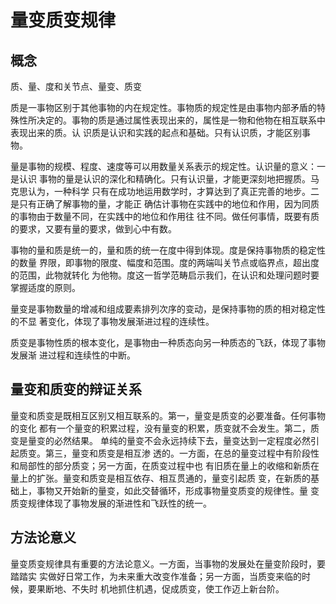 # 量变质变规律

## 概念

质、量、度和关节点、量变、质变 

质是一事物区别于其他事物的内在规定性。事物质的规定性是由事物内部矛盾的特殊性所决定的。事物的质是通过属性表现出来的，属性是一物和他物在相互联系中表现出来的质。认 识质是认识和实践的起点和基础。只有认识质，才能区别事物。 

量是事物的规模、程度、速度等可以用数量关系表示的规定性。认识量的意义：一是认识 事物的量是认识的深化和精确化。只有认识量，才能更深刻地把握质。马克思认为，一种科学 只有在成功地运用数学时，才算达到了真正完善的地步。二是只有正确了解事物的量，才能正 确估计事物在实践中的地位和作用，因为同质的事物由于数量不同，在实践中的地位和作用往 往不同。做任何事情，既要有质的要求，又要有量的要求，做到心中有数。 

事物的量和质是统一的，量和质的统一在度中得到体现。度是保持事物质的稳定性的数量 界限，即事物的限度、幅度和范围。度的两端叫关节点或临界点，超出度的范围，此物就转化 为他物。度这一哲学范畴启示我们，在认识和处理问题时要掌握适度的原则。 

量变是事物数量的增减和组成要素排列次序的变动，是保持事物的质的相对稳定性的不显 著变化，体现了事物发展渐进过程的连续性。 

质变是事物性质的根本变化，是事物由一种质态向另一种质态的飞跃，体现了事物发展渐 进过程和连续性的中断。

## 量变和质变的辩证关系

量变和质变是既相互区别又相互联系的。第一，量变是质变的必要准备。任何事物的变化 都有一个量变的积累过程，没有量变的积累，质变就不会发生。第二，质变是量变的必然结果。 单纯的量变不会永远持续下去，量变达到一定程度必然引起质变。第三，量变和质变是相互渗 透的。一方面，在总的量变过程中有阶段性和局部性的部分质变；另一方面，在质变过程中也 有旧质在量上的收缩和新质在量上的扩张。量变和质变是相互依存、相互贯通的，量变引起质 变，在新质的基础上，事物又开始新的量变，如此交替循环，形成事物量变质变的规律性。量 变质变规律体现了事物发展的渐进性和飞跃性的统一。

## 方法论意义

量变质变规律具有重要的方法论意义。一方面，当事物的发展处在量变阶段时，要踏踏实 实做好日常工作，为未来重大改变作准备；另一方面，当质变来临的时候，要果断地、不失时 机地抓住机遇，促成质变，使工作迈上新台阶。